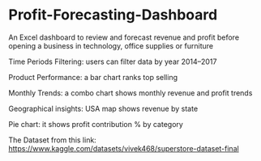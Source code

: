 # Profit-Forecasting-Dashboard
An Excel dashboard to review and forecast revenue and profit before opening a business in technology, office supplies or furniture


Time Periods Filtering: users can filter data by year 2014–2017

Product Performance: a bar chart ranks top selling

Monthly Trends: a combo chart shows monthly revenue and profit trends

Geographical insights: USA map shows revenue by state

Pie chart: it shows profit contribution % by category

The Dataset from this link: https://www.kaggle.com/datasets/vivek468/superstore-dataset-final
